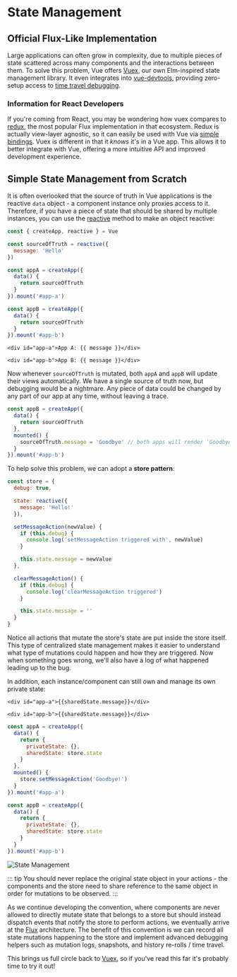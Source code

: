 # State Management

## Official Flux-Like Implementation

Large applications can often grow in complexity, due to multiple pieces of state scattered across many components and the interactions between them. To solve this problem, Vue offers [Vuex](https://next.vuex.vuejs.org/), our own Elm-inspired state management library. It even integrates into [vue-devtools](https://github.com/vuejs/vue-devtools), providing zero-setup access to [time travel debugging](https://raw.githubusercontent.com/vuejs/vue-devtools/legacy/media/demo.gif).

### Information for React Developers

If you're coming from React, you may be wondering how vuex compares to [redux](https://github.com/reactjs/redux), the most popular Flux implementation in that ecosystem. Redux is actually view-layer agnostic, so it can easily be used with Vue via [simple bindings](https://classic.yarnpkg.com/en/packages?q=redux%20vue&p=1). Vuex is different in that it _knows_ it's in a Vue app. This allows it to better integrate with Vue, offering a more intuitive API and improved development experience.

## Simple State Management from Scratch

It is often overlooked that the source of truth in Vue applications is the reactive `data` object - a component instance only proxies access to it. Therefore, if you have a piece of state that should be shared by multiple instances, you can use the [reactive](/api/reactivity-core.html#reactive) method to make an object reactive:

```js
const { createApp, reactive } = Vue

const sourceOfTruth = reactive({
  message: 'Hello'
})

const appA = createApp({
  data() {
    return sourceOfTruth
  }
}).mount('#app-a')

const appB = createApp({
  data() {
    return sourceOfTruth
  }
}).mount('#app-b')
```

```vue-html
<div id="app-a">App A: {{ message }}</div>

<div id="app-b">App B: {{ message }}</div>
```

Now whenever `sourceOfTruth` is mutated, both `appA` and `appB` will update their views automatically. We have a single source of truth now, but debugging would be a nightmare. Any piece of data could be changed by any part of our app at any time, without leaving a trace.

```js
const appB = createApp({
  data() {
    return sourceOfTruth
  },
  mounted() {
    sourceOfTruth.message = 'Goodbye' // both apps will render 'Goodbye' message now
  }
}).mount('#app-b')
```

To help solve this problem, we can adopt a **store pattern**:

```js
const store = {
  debug: true,

  state: reactive({
    message: 'Hello!'
  }),

  setMessageAction(newValue) {
    if (this.debug) {
      console.log('setMessageAction triggered with', newValue)
    }

    this.state.message = newValue
  },

  clearMessageAction() {
    if (this.debug) {
      console.log('clearMessageAction triggered')
    }

    this.state.message = ''
  }
}
```

Notice all actions that mutate the store's state are put inside the store itself. This type of centralized state management makes it easier to understand what type of mutations could happen and how they are triggered. Now when something goes wrong, we'll also have a log of what happened leading up to the bug.

In addition, each instance/component can still own and manage its own private state:

```vue-html
<div id="app-a">{{sharedState.message}}</div>

<div id="app-b">{{sharedState.message}}</div>
```

```js
const appA = createApp({
  data() {
    return {
      privateState: {},
      sharedState: store.state
    }
  },
  mounted() {
    store.setMessageAction('Goodbye!')
  }
}).mount('#app-a')

const appB = createApp({
  data() {
    return {
      privateState: {},
      sharedState: store.state
    }
  }
}).mount('#app-b')
```

![State Management](/images/state.png)

::: tip
You should never replace the original state object in your actions - the components and the store need to share reference to the same object in order for mutations to be observed.
:::

As we continue developing the convention, where components are never allowed to directly mutate state that belongs to a store but should instead dispatch events that notify the store to perform actions, we eventually arrive at the [Flux](https://facebook.github.io/flux/) architecture. The benefit of this convention is we can record all state mutations happening to the store and implement advanced debugging helpers such as mutation logs, snapshots, and history re-rolls / time travel.

This brings us full circle back to [Vuex](https://next.vuex.vuejs.org/), so if you've read this far it's probably time to try it out!
